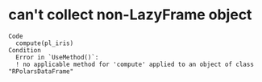 # can't collect non-LazyFrame object

    Code
      compute(pl_iris)
    Condition
      Error in `UseMethod()`:
      ! no applicable method for 'compute' applied to an object of class "RPolarsDataFrame"

